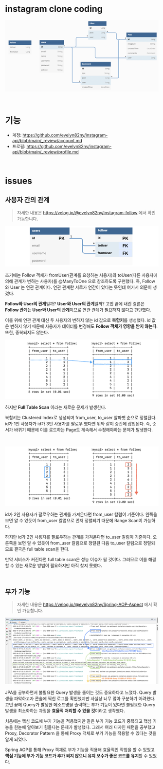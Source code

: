 # instagram clone coding

![png](/_image/diagram.png)

<br>

# 기능

- 계정: https://github.com/evelyn82ny/instagram-api/blob/main/_review/account.md
- 프로필: https://github.com/evelyn82ny/instagram-api/blob/main/_review/profile.md

<br>

# issues
## 사용자 간의 관계

> 자세한 내용은 https://velog.io/@evelyn82ny/instagram-follow 에서 확인 가능합니다.

![png](/_image/failed_attempt2_diagram.png)

초기에는 Follow 객체가 fromUser(관계를 요청하는 사용자)와 toUser(다른 사용자에 의해 관계가 변하는 사용자)를 @ManyToOne 으로 참조하도록 구현했다.
즉, Follow 와 User 는 연관 관계이다. 연관 관계란 서로가 연간이 있다는 뜻인데 여기서 의문이 생겼다.<br>

**Follow와 User의 관계**일까? **User와 User의 관계**일까?
고민 끝에 내린 결론은 **Follow 관계는 User와 User의 관계**이므로 연관 관계가 필요하지 않다고 판단했다.<br>

이를 위해 연관 관계 대신 두 사용자의 변하지 않는 id 값으로 **복합키**를 생성했다.
id 값은 변하지 않기 때문에 사용자가 데이터를 변경해도 **Follow 객체가 영향을 받지 않는다**.
또한, 중복되지도 않는다.
<br>

![png](/_image/clustered_index.png)

하지만 **Full Table Scan** 이라는 새로운 문제가 발생한다.<br>

복합키는 Clustered Index로 생성되며 from_user, to_user 알파벳 순으로 정렬된다. 
id가 1인 사용자가 id가 3인 사용자를 팔로우 했다면 위와 같이 중간에 삽입된다.
즉, 순서가 바뀌기 때문에 이를 로드하는 Page도 계속해서 수정해야하는 문제가 발생한다.

<br>

![png](/_image/full_table_scan.png)

id가 2인 사용자가 팔로우하는 관계를 가져온다면 from_user 칼럼이 기준이다. 
왼쪽을 보면 알 수 있듯이 from_user 칼럼으로 먼저 정렬되기 때문에 Range Scan이 가능하다.<br>

하지만 id가 2인 사용자를 팔로우하는 관계를 가져온다면 to_user 칼럼이 기준이다. 
오른쪽을 보면 알 수 있듯이 from_user 칼럼으로 정렬된 다음 to_user 칼럼으로 정렬되므로 결국은 full table scan을 한다.<br>

만약 서비스가 커진다면 full table scan은 성능 이슈가 될 것이다. 
그러므로 이를 해결할 수 있는 새로운 방법이 필요하지만 아직 찾지 못했다.

<br>

## 부가 기능

> 자세한 내용은 https://velog.io/@evelyn82ny/Spring-AOP-Aspect 에서 확인 가능합니다.

![png](/_image/TraceAspect_result.png)

JPA를 공부하면서 불필요한 Query 발생을 줄이는 것도 중요하다고 느꼈다.
Query 발생을 파악하고자 콘솔에 찍힌 로그를 확인했지만 사실상 너무 많아 구분하기 어려웠다.
고민 끝에 Query가 발생한 메소드명을 출력하는 부가 기능이 있다면 불필요한 Query 발생을 최소화하는 과정을 **효율적 처리할 수 있을 것**이라고 생각했다.<br>

처음에는 핵심 코드에 부가 기능을 적용했지만 같은 부가 기능 코드가 중복되고 핵심 기능을 한눈에 알아보기 힘들다는 문제가 발생했다.
그래서 여러 디자인 패턴을 공부했고 Proxy, Decorator Pattern 을 통해 Proxy 객체로 부가 기능을 적용할 수 있다는 것을 알게 되었다.<br>

Spring AOP를 통해 Proxy 객체로 부가 기능을 적용해 효율적인 작업을 할 수 있었고 **핵심 기능에 부가 기능 코드가 추가 되지 않으니 유지 보수가 좋은 코드를 유지**할 수 있었다.
